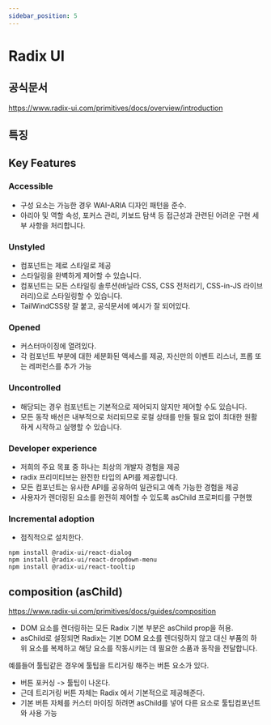 ```yaml
---
sidebar_position: 5
---
```


# Radix UI


## 공식문서

https://www.radix-ui.com/primitives/docs/overview/introduction

## 특징 

## Key Features

### Accessible

- 구성 요소는 가능한 경우 WAI-ARIA 디자인 패턴을 준수. 
- 아리아 및 역할 속성, 포커스 관리, 키보드 탐색 등 접근성과 관련된 어려운 구현 세부 사항을 처리합니다. 

### Unstyled

- 컴포넌트는 제로 스타일로 제공
- 스타일링을 완벽하게 제어할 수 있습니다.
- 컴포넌트는 모든 스타일링 솔루션(바닐라 CSS, CSS 전처리기, CSS-in-JS 라이브러리)으로 스타일링할 수 있습니다.
- TailWindCSS랑 잘 붙고, 공식문서에 예시가 잘 되어있다. 

### Opened

- 커스터마이징에 열려있다.
- 각 컴포넌트 부분에 대한 세분화된 액세스를 제공, 자신만의 이벤트 리스너, 프롭 또는 레퍼런스를 추가 가능  


### Uncontrolled

- 해당되는 경우 컴포넌트는 기본적으로 제어되지 않지만 제어할 수도 있습니다. 
- 모든 동작 배선은 내부적으로 처리되므로 로컬 상태를 만들 필요 없이 최대한 원활하게 시작하고 실행할 수 있습니다.

### Developer experience

- 저희의 주요 목표 중 하나는 최상의 개발자 경험을 제공
- radix 프리미티브는 완전한 타입의 API를 제공합니다. 
- 모든 컴포넌트는 유사한 API를 공유하여 일관되고 예측 가능한 경험을 제공
- 사용자가 렌더링된 요소를 완전히 제어할 수 있도록 asChild 프로퍼티를 구현했


### Incremental adoption

- 점직적으로 설치한다.  

```
npm install @radix-ui/react-dialog
npm install @radix-ui/react-dropdown-menu
npm install @radix-ui/react-tooltip
```


## composition (asChild)

https://www.radix-ui.com/primitives/docs/guides/composition

- DOM 요소를 렌더링하는 모든 Radix 기본 부분은 asChild prop을 허용.   
- asChild로 설정되면 Radix는 기본 DOM 요소를 렌더링하지 않고 대신 부품의 하위 요소를 복제하고 해당 요소를 작동시키는 데 필요한 소품과 동작을 전달합니다.  

예를들어 툴팁같은 경우에 툴팁을 트리거링 해주는 버튼 요소가 있다.
- 버튼 포커싱 -> 툴팁이 나온다.  
- 근데 트리거링 버튼 자체는 Radix 에서 기본적으로 제공해준다.  
- 기본 버튼 자체를 커스터 마이징 하려면 asChild를 넣어 다른 요소로 툴팁컴포넌트와 사용 가능 

